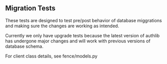 ## Migration Tests

These tests are designed to test pre/post behavior of database miggrations and making sure the changes are working as intended.

Currently we only have upgrade tests because the latest version of authlib has undergone major changes and will work with previous versions of database schema.

For client class details, see fence/models.py

